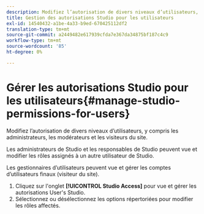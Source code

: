 ```yaml
---
description: Modifiez l’autorisation de divers niveaux d’utilisateurs, y compris les administrateurs, les modérateurs et les visiteurs du site.
title: Gestion des autorisations Studio pour les utilisateurs
exl-id: 14540432-a1be-4a33-b9ed-670425112df2
translation-type: tm+mt
source-git-commit: a2449482e617939cfda7e367da34875bf187c4c9
workflow-type: tm+mt
source-wordcount: '85'
ht-degree: 0%

---
```


# Gérer les autorisations Studio pour les utilisateurs{#manage-studio-permissions-for-users}

Modifiez l’autorisation de divers niveaux d’utilisateurs, y compris les administrateurs, les modérateurs et les visiteurs du site.

Les administrateurs de Studio et les responsables de Studio peuvent vue et modifier les rôles assignés à un autre utilisateur de Studio.

Les gestionnaires d’utilisateurs peuvent vue et gérer les comptes d’utilisateurs finaux (visiteur du site).

1. Cliquez sur l&#39;onglet **[!UICONTROL Studio Access]** pour vue et gérer les autorisations User&#39;s Studio.
1. Sélectionnez ou désélectionnez les options répertoriées pour modifier les rôles affectés.
